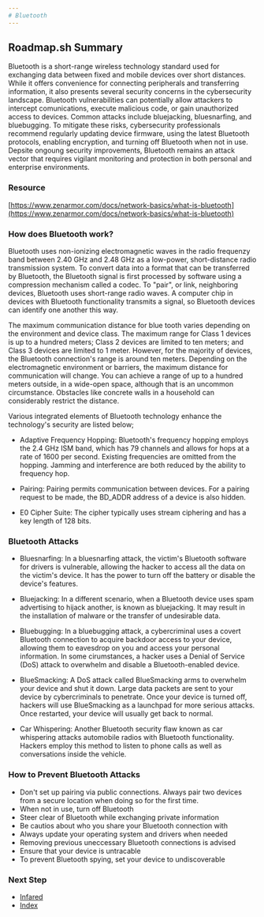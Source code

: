 ```yaml
---
# Bluetooth
---
```

## Roadmap.sh Summary
Bluetooth is a short-range wireless technology standard used for exchanging data between fixed and mobile devices over short distances. While it offers convenience for connecting peripherals and transferring information, it also presents several security concerns in the cybersecurity landscape. Bluetooth vulnerabilities can potentially allow attackers to intercept comunications, execute malicious code, or gain unauthorized access to devices. Common attacks include bluejacking, bluesnarfing, and bluebugging. To mitigate these risks, cybersecurity professionals recommend regularly updating device firmware, using the latest Bluetooth protocols, enabling encryption, and turning off Bluetooth when not in use. Depsite ongoung security improvements, Bluetooth remains an attack vector that requires vigilant monitoring and protection in both personal and enterprise environments.

### Resource
[https://www.zenarmor.com/docs/network-basics/what-is-bluetooth](https://www.zenarmor.com/docs/network-basics/what-is-bluetooth)

### How does Bluetooth work?

Bluetooth uses non-ionizing electromagnetic waves in the radio frequenzy band between 2.40 GHz and 2.48 GHz as a low-power, short-distance radio transmission system. To convert data into a format that can be transferred by Bluetooth, the Bluetooth signal is first processed by software using a compression mechanism called a codec. To "pair", or link, neighboring devices, Bluetooth uses short-range radio waves. A computer chip in devices with Bluetooth functionality transmits a signal, so Bluetooth devices can identify one another this way.

The maximum communication distance for blue tooth varies depending on the environment and device class. The maximum range for Class 1 devices is up to a hundred meters; Class 2 devices are limited to ten meters; and Class 3 devices are limited to 1 meter. However, for the majority of devices, the Bluetooth connection's range is around ten meters. Depending on the electromagnetic environment or barriers, the maximum distance for communication will change. You can achieve a range of up to a hundred  meters outside, in a wide-open space, although that is an uncommon circumstance. Obstacles like concrete walls in a household can considerably restrict the distance.

Various integrated elements of Bluetooth technology enhance the technology's security are listed below;

- Adaptive Frequency Hopping: Bluetooth's frequency hopping employs the 2.4 GHz ISM band, which has 79 channels and allows for hops at a rate of 1600 per second. Existing frequencies are omitted from the hopping. Jamming and interference are both reduced by the ability to frequency hop.

- Pairing: Pairing permits communication between devices. For a pairing request to be made, the BD_ADDR address of a device is also hidden.

- E0 Cipher Suite: The cipher typically uses stream ciphering and has a key length of 128 bits.

### Bluetooth Attacks

- Bluesnarfing: In a bluesnarfing attack, the victim's Bluetooth software for drivers is vulnerable, allowing the hacker to access all the data on the victim's device. It has the power to turn off the battery or disable the device's features.

- Bluejacking: In a different scenario, when a Bluetooth device uses spam advertising to hijack another, is known as bluejacking. It may result in the installation of malware or the transfer of undesirable data.

- Bluebugging: In a bluebugging attack, a cybercriminal uses a covert Bluetooth connection to acquire backdoor access to your device, allowing them to eavesdrop on you and access your personal information. In some cirumstances, a hacker uses a Denial of Service (DoS) attack to overwhelm and disable a Bluetooth-enabled device.

- BlueSmacking: A DoS attack called BlueSmacking arms to overwhelm your device and shut it down. Large data packets are sent to your device by cybercriminals to penetrate. Once your device is turned off, hackers will use BlueSmacking as a launchpad for more serious attacks. Once restarted, your device will usually get back to normal.

- Car Whispering: Another Bluetooth security flaw known as car whispering attacks automobile radios with Bluetooth functionality. Hackers employ this method to listen to phone calls as well as conversations inside the vehicle.

### How to Prevent Bluetooth Attacks

- Don't set up pairing via public connections. Always pair two devices from a secure location when doing so for the first time.
- When not in use, turn off Bluetooth
- Steer clear of Bluetooth while exchanging private information
- Be cautios about who you share your Bluetooth connection with
- Always update your operating system and drivers when needed
- Removing previous uneccessary Bluetooth connections is advised
- Ensure that your device is untracable
- To prevent Bluetooth spying, set your device to undiscoverable

### Next Step
- [Infared](https://github.com/Sisu-Sus/CyberSec-RoadMap/blob/main/Fundamental_IT_Skills/Connection_Types_And_Functions/Infared.md)
- [Index](https://github.com/Sisu-Sus/CyberSec-RoadMap/blob/main/index.md)
